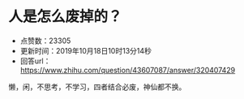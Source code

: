# 人是怎么废掉的？
- 点赞数：23305
- 更新时间：2019年10月18日10时13分14秒
- 回答url：https://www.zhihu.com/question/43607087/answer/320407429
<body>
 <p data-pid="m0rGvUf1">懒，闲，不思考，不学习，四者结合必废，神仙都不换。</p>
</body>